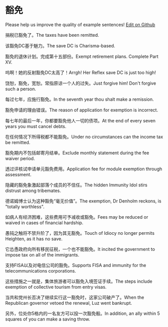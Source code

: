 # 豁免

Please help us improve the quality of example sentences! [Edit on Github](https://github.com/jiyushe/jiyu-example-sentence-source/blob/main/chinese/huomian_1.md)

<p><span class="chinese">捐税已豁免了。</span><span class="english">The taxes have been remitted.</span></p>

<p><span class="chinese">该豁免DC基于魅力。</span><span class="english">The save DC is Charisma-based.</span></p>

<p><span class="chinese">豁免的退休计划。完成第十五部份。</span><span class="english">Exempt retirement plans. Complete Part XV.</span></p>

<p><span class="chinese">呜啊！她的反射豁免DC太高了！</span><span class="english">Arrgh! Her Reflex save DC is just too high!</span></p>

<p><span class="chinese">饶恕，豁免，宽恕。常指原谅一个人的过失。</span><span class="english">Just forgive him! Don't forgive such a person.</span></p>

<p><span class="chinese">每过七年，应施行豁免。</span><span class="english">In the seventh year thou shalt make a remission.</span></p>

<p><span class="chinese">豁免申请的理由错误。</span><span class="english">The reason of application for exemption is incorrect.</span></p>

<p><span class="chinese">每七年的最后一年，你都要豁免他人一切的债项。</span><span class="english">At the end of every seven years you must cancel debts.</span></p>

<p><span class="chinese">在任何情况下所得税都不能豁免。</span><span class="english">Under no circumstances can the income tax be remitted.</span></p>

<p><span class="chinese">豁免期内不包括邮寄月结单。</span><span class="english">Exclude monthly statement during the fee waiver period.</span></p>

<p><span class="chinese">透过评核试申请单元豁免费用。</span><span class="english">Application fee for module exemption through assessment.</span></p>

<p><span class="chinese">隐藏的豁免象激起部落个成员的不信任。</span><span class="english">The hidden Immunity Idol stirs distrust among tribemates.</span></p>

<p><span class="chinese">德诺姆博士认为这种豁免“毫无价值”。</span><span class="english">The exemption, Dr Denholm reckons, is "totally worthless".</span></p>

<p><span class="chinese">如病人有经济困难，这些费用可予减收或豁免。</span><span class="english">Fees may be reduced or waived in cases of financial hardship.</span></p>

<p><span class="chinese">愚钝之触将不禁升阶了，因为其无豁免。</span><span class="english">Touch of Idiocy no longer permits Heighten, as it has no save.</span></p>

<p><span class="chinese">它怂恿政府向所有移民征税，一个也不能豁免。</span><span class="english">It incited the government to impose tax on all of the immigrants.</span></p>

<p><span class="chinese">支持FISA以及对电信公司的豁免。</span><span class="english">Supports FISA and immunity for the telecommunications corporations.</span></p>

<p><span class="chinese">这些措施之一就是，集体旅游者可以豁免入境签证手续。</span><span class="english">The steps include exemption of collective tourism from entry visas.</span></p>

<p><span class="chinese">当共和党州长否决了继续实行这一豁免时，这家公司破产了。</span><span class="english">When the Republican governor vetoed the renewal, Luz went bankrupt.</span></p>

<p><span class="chinese">另外，位处你5格内的一名友方可以投一次豁免骰。</span><span class="english">In addition, an ally within 5 squares of you can make a saving throw.</span></p>

